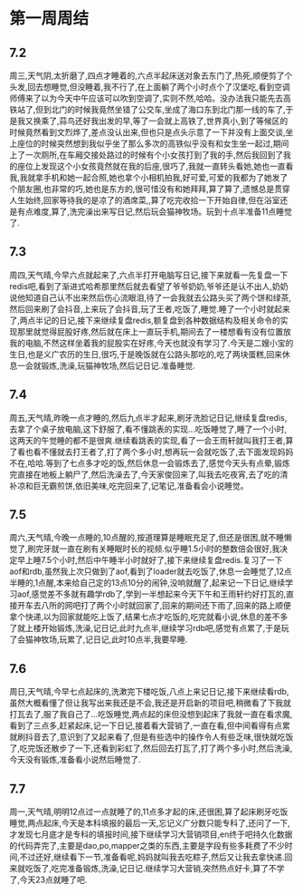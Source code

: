 # 第一周周结

## 7.2
  周三,天气阴,太折磨了,四点才睡着的,六点半起床送对象去东门了,热死,顺便剪了个头发,回去想睡觉,但没睡着,我不行了,在上面躺了两个小时点个了汉堡吃,看到空调师傅来了以为今天中午应该可以吹到空调了,实则不然,哈哈。没办法我只能先去高铁站了,但到北门的时候我竟然坐错了公交车,坐成了海口东到北门那一线的车了,于是我又换乘了,蒜鸟还好我出发的早,等了一会就上高铁了,世界真小,到了等候区的时候竟然看到文烈烨了,差点没认出来,但也只是点头示意了一下并没有上面交谈,坐上座位的时候突然想到我似乎坐了那么多次的高铁似乎没有和女生坐一起过,期间上了一次厕所,在车厢交接处路过的时候有个小女孩打到了我的手,然后我回到了我的座位上发现这个小女孩竟然就在我的后座,很巧了,我就一直转头看她,她也一直看我,我就拿手机和她一起合照,她也拿个小相机拍我,好可爱,可爱的我都为了她发了个朋友圈,也非常的巧,她也是东方的,很可惜没有和她拜拜,算了算了,遗憾总是贯穿人生始终,回家等待我的是凉了的酒席菜,,算了吃完收拾一下开始自律,但在浴室还是有点难度,算了,洗完澡出来写日记,然后玩会猫神牧场。玩到十点半准备11点睡觉了.
## 7.3
  周四,天气晴,今早六点就起来了,六点半打开电脑写日记,接下来就看一先复盘一下redis吧,看到了渐进式哈希那里然后就去看望了爷爷奶奶,爷爷还是认不出人,奶奶说他知道自己认不出来然后伤心流眼泪,待了一会我就去公路头买了两个饼和绿茶,然后回来刷了会抖音,上来玩了会抖音,玩了王者,吃饭了,睡觉.睡了一个小时就起来了,两点半记的日记,接下来继续复盘redis,额复盘到各种数据结构及相关命令的实现那里就觉得屁股好疼,然后就在床上一直玩手机,期间去了一楼想看有没有位置放我的电脑,不然这样坐着我的屁股实在好疼,今天也就没有学习了.今天是二嫂小宝的生日,也是义广农历的生日,很巧,于是晚饭就在公路头那吃的,吃了两块蛋糕,回来休息一会就锻炼,洗澡,玩猫神牧场,然后记日记.准备睡觉.
## 7.4
   周五,天气晴,昨晚一点才睡的,然后九点半才起来,刷牙洗脸记日记,继续复盘redis,去拿了个桌子放电脑,这下舒服了,看不懂跳表的实现...吃饭睡觉了,睡了一个小时,这两天的午觉睡的都不是很爽.继续看跳表的实现,看了一会王雨轩就叫我打王者,算了看也看不懂就去打王者了,打了两个多小时,想再玩一会就吃饭了,去下面发现妈妈不在,哈哈.等到了七点多才吃的饭,然后休息一会锻炼去了,感觉今天头有点晕,锻炼完直接在地板上躺尸了,然后洗澡去了,今天家俊回来了,叫我去吃夜宵,去了吃的清补凉和巨无霸煎饼,依旧美味,吃完回来了,记笔记,准备看会小说睡觉。
## 7.5
  周六,天气晴,今晚一点睡的,10点醒的,按道理算是睡眠充足了,但还是很困,就不睡懒觉了,刷完牙就一直在刷有关睡眠时长的视频.似乎睡1.5小时的整数倍会很好,我决定早上睡7.5个小时,然后中午睡半小时就好了,接下来继续复盘redis.复习了一下aof和rdb,虽然我上次只做到了aof,看到了loader就去吃饭了,休息一会睡觉了,12点半睡的,1点醒,本来给自己定的13点10分的闹钟,没响就醒了,起来记一下日记,继续学习aof,感觉差不多就有趣学rdb了,学到一半想起来今天下午和王雨轩约好打瓦的,直接开车去八所的网吧打了两个小时就回家了,回来的期间还下雨了,回来的路上顺便拿个快递,以为回家就能吃上饭了,结果七点才吃饭的,吃完就看小说,休息的差不多了就上楼开始锻炼,洗澡,记日记,此时九点半,继续学习rdb吧,感觉有点累了,于是玩了会猫神牧场,玩累了,记日记,此时10点半,我要早睡.
## 7.6
  周日,天气晴,今早七点起床的,洗漱完下楼吃饭,八点上来记日记,接下来继续看rdb,虽然大概看懂了但让我写出来我还是不会,我还是开启新的项目吧,稍微看了下我就打瓦去了,服了我自己了...吃饭睡觉,两点起的床但没想到起床了我就一直在看求魔,看到了三点多,赶紧起床,记一下日记,接着看大营销了,一直在看,但中间看得有点累就刷抖音去了,意识到了又起来看了,但是有些选中的操作令人有些乏味,很快就吃饭了,吃完饭还散步了一下,还看到彩虹了,然后回去打瓦了,打了两个多小时,然后洗澡,今天没有锻炼,准备看小说然后睡觉了.
## 7.7
  周一,天气晴,明明12点过一点就睡了的,11点多才起的床,还很困,算了起床刷牙吃饭睡觉,两点起床,今天是本科填报的最后一天,忘记义广分数只能专科了,还问了一下,才发现七月底才是专科的填报时间,接下继续学习大营销项目,en终于吧持久化数据的代码弄完了,主要是dao,po,mapper之类的东西,主要是字段有些多耗费了不少时间,不过还好,继续看下一节,准备看呢,妈妈就叫我去吃粽子,然后又让我去拿快递.回来就吃饭了,吃完准备锻炼,洗澡,记日记.继续学习大营销,突然热点好卡,算了不学了,今天23点就睡了吧.